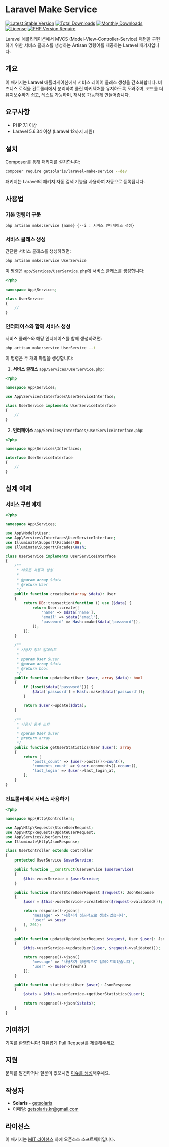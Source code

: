 # Laravel Make Service

[![Latest Stable Version](http://poser.pugx.org/getsolaris/laravel-make-service/v)](https://packagist.org/packages/getsolaris/laravel-make-service)
[![Total Downloads](http://poser.pugx.org/getsolaris/laravel-make-service/downloads)](https://packagist.org/packages/getsolaris/laravel-make-service)
[![Monthly Downloads](http://poser.pugx.org/getsolaris/laravel-make-service/d/monthly)](https://packagist.org/packages/getsolaris/laravel-make-service)
[![License](http://poser.pugx.org/getsolaris/laravel-make-service/license)](https://packagist.org/packages/getsolaris/laravel-make-service)
[![PHP Version Require](http://poser.pugx.org/getsolaris/laravel-make-service/require/php)](https://packagist.org/packages/getsolaris/laravel-make-service)

Laravel 애플리케이션에서 MVCS (Model-View-Controller-Service) 패턴을 구현하기 위한 서비스 클래스를 생성하는 Artisan 명령어를 제공하는 Laravel 패키지입니다.

## 개요

이 패키지는 Laravel 애플리케이션에서 서비스 레이어 클래스 생성을 간소화합니다. 비즈니스 로직을 컨트롤러에서 분리하여 클린 아키텍처를 유지하도록 도와주며, 코드를 더 유지보수하기 쉽고, 테스트 가능하며, 재사용 가능하게 만들어줍니다.

## 요구사항

- PHP 7.1 이상
- Laravel 5.6.34 이상 (Laravel 12까지 지원)

## 설치

Composer를 통해 패키지를 설치합니다:

```bash
composer require getsolaris/laravel-make-service --dev
```

패키지는 Laravel의 패키지 자동 검색 기능을 사용하여 자동으로 등록됩니다.

## 사용법

### 기본 명령어 구문

```bash
php artisan make:service {name} {--i : 서비스 인터페이스 생성}
```

### 서비스 클래스 생성

간단한 서비스 클래스를 생성하려면:

```bash
php artisan make:service UserService
```

이 명령은 `app/Services/UserService.php`에 서비스 클래스를 생성합니다:

```php
<?php

namespace App\Services;

class UserService
{
    //
}
```

### 인터페이스와 함께 서비스 생성

서비스 클래스와 해당 인터페이스를 함께 생성하려면:

```bash
php artisan make:service UserService --i
```

이 명령은 두 개의 파일을 생성합니다:

1. **서비스 클래스** `app/Services/UserService.php`:
```php
<?php

namespace App\Services;

use App\Services\Interfaces\UserServiceInterface;

class UserService implements UserServiceInterface
{
    //
}
```

2. **인터페이스** `app/Services/Interfaces/UserServiceInterface.php`:
```php
<?php

namespace App\Services\Interfaces;

interface UserServiceInterface
{
    //
}
```

## 실제 예제

### 서비스 구현 예제

```php
<?php

namespace App\Services;

use App\Models\User;
use App\Services\Interfaces\UserServiceInterface;
use Illuminate\Support\Facades\DB;
use Illuminate\Support\Facades\Hash;

class UserService implements UserServiceInterface
{
    /**
     * 새로운 사용자 생성
     *
     * @param array $data
     * @return User
     */
    public function createUser(array $data): User
    {
        return DB::transaction(function () use ($data) {
            return User::create([
                'name' => $data['name'],
                'email' => $data['email'],
                'password' => Hash::make($data['password']),
            ]);
        });
    }

    /**
     * 사용자 정보 업데이트
     *
     * @param User $user
     * @param array $data
     * @return bool
     */
    public function updateUser(User $user, array $data): bool
    {
        if (isset($data['password'])) {
            $data['password'] = Hash::make($data['password']);
        }

        return $user->update($data);
    }

    /**
     * 사용자 통계 조회
     *
     * @param User $user
     * @return array
     */
    public function getUserStatistics(User $user): array
    {
        return [
            'posts_count' => $user->posts()->count(),
            'comments_count' => $user->comments()->count(),
            'last_login' => $user->last_login_at,
        ];
    }
}
```

### 컨트롤러에서 서비스 사용하기

```php
<?php

namespace App\Http\Controllers;

use App\Http\Requests\StoreUserRequest;
use App\Http\Requests\UpdateUserRequest;
use App\Services\UserService;
use Illuminate\Http\JsonResponse;

class UserController extends Controller
{
    protected UserService $userService;

    public function __construct(UserService $userService)
    {
        $this->userService = $userService;
    }

    public function store(StoreUserRequest $request): JsonResponse
    {
        $user = $this->userService->createUser($request->validated());

        return response()->json([
            'message' => '사용자가 성공적으로 생성되었습니다',
            'user' => $user
        ], 201);
    }

    public function update(UpdateUserRequest $request, User $user): JsonResponse
    {
        $this->userService->updateUser($user, $request->validated());

        return response()->json([
            'message' => '사용자가 성공적으로 업데이트되었습니다',
            'user' => $user->fresh()
        ]);
    }

    public function statistics(User $user): JsonResponse
    {
        $stats = $this->userService->getUserStatistics($user);

        return response()->json($stats);
    }
}
```

## 기여하기

기여를 환영합니다! 자유롭게 Pull Request를 제출해주세요.

## 지원

문제를 발견하거나 질문이 있으시면 [이슈를 생성](https://github.com/getsolaris/laravel-make-service/issues)해주세요.

## 작성자

- **Solaris** - [getsolaris](https://github.com/getsolaris)
- 이메일: getsolaris.kr@gmail.com

## 라이선스

이 패키지는 [MIT 라이선스](https://opensource.org/licenses/MIT) 하에 오픈소스 소프트웨어입니다.